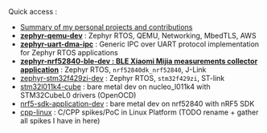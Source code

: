 

Quick access : 
- [Summary of my personal projects and contributions](https://github.com/lucasdietrich/lucasdietrich/blob/master/detailled.md)
- **[zephyr-qemu-dev](https://github.com/lucasdietrich/zephyr-qemu-dev)** : Zephyr RTOS, QEMU, Networking, MbedTLS, AWS
- [**zephyr-uart-dma-ipc**](https://github.com/lucasdietrich/zephyr-uart-dma-ipc) : Generic IPC over UART protocol implementation for Zephyr RTOS applications
- **[zephyr-nrf52840-ble-dev : BLE Xiaomi Mijia measurements collector application](https://github.com/lucasdietrich/zephyr-nrf52840-ble-dev)** : Zephyr RTOS, `nrf52840dk_nrf52840`, J-Link
- [zephyr-stm32f429zi-dev](https://github.com/lucasdietrich/stm32f429zi-dev) : Zephyr RTOS, `stm32f429zi`, ST-link
- [stm32l011k4-cube](https://github.com/lucasdietrich/stm32l011k4-cube) : bare metal dev on nucleo_l011k4 with STM32CubeL0 drivers (OpenOCD)
- [nrf5-sdk-application-dev](https://github.com/lucasdietrich/nrf5-sdk-application-dev) : bare metal dev on nrf52840 with nRF5 SDK
- [cpp-linux](https://github.com/lucasdietrich/cpp-linux) : C/CPP spikes/PoC in Linux Platform (TODO rename + gather all spikes I have in here)
